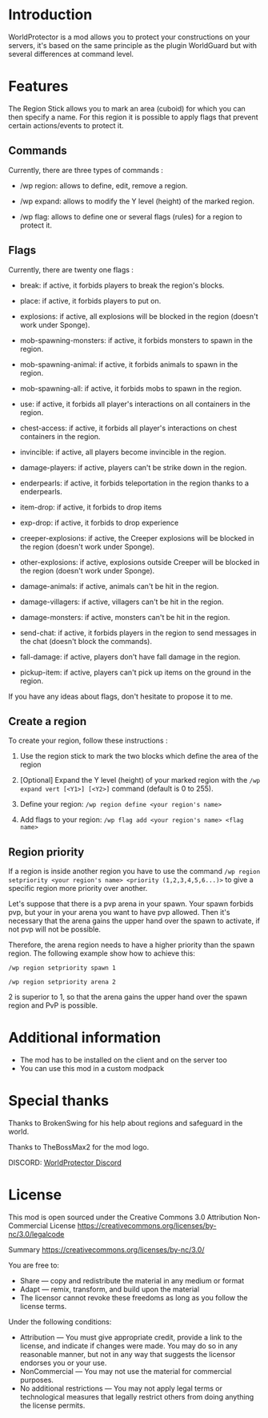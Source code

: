 
# Introduction

WorldProtector is a mod allows you to protect your constructions on your servers, 
it's based on the same principle as the plugin WorldGuard but with several differences at command level.

# Features

The Region Stick allows you to mark an area (cuboid) for which you can then specify a name.
For this region it is possible to apply flags that prevent certain actions/events to protect it.

## Commands

Currently, there are three types of commands :

- /wp region: allows to define, edit, remove a region.

- /wp expand: allows to modify the Y level (height) of the marked region.

- /wp flag: allows to define one or several flags (rules) for a region to protect it.

## Flags
Currently, there are twenty one flags :

- break: if active, it forbids players to break the region's blocks.

- place: if active, it forbids players to put on.

- explosions: if active, all explosions will be blocked in the region (doesn't work under Sponge).

- mob-spawning-monsters: if active, it forbids monsters to spawn in the region.

- mob-spawning-animal: if active, it forbids animals to spawn in the region.

- mob-spawning-all: if active, it forbids mobs to spawn in the region.

- use: if active, it forbids all player's interactions on all containers in the region.

- chest-access: if active, it forbids all player's interactions on chest containers in the region.

- invincible: if active, all players become invincible in the region.

- damage-players: if active, players can't be strike down in the region.

- enderpearls: if active, it forbids teleportation in the region thanks to a enderpearls.

- item-drop: if active, it forbids to drop items

- exp-drop: if active, it forbids to drop experience

- creeper-explosions: if active, the Creeper explosions will be blocked in the region (doesn't work under Sponge).

- other-explosions: if active, explosions outside Creeper will be blocked in the region (doesn't work under Sponge).

- damage-animals: if active, animals can't be hit in the region.

- damage-villagers: if active, villagers can't be hit in the region.

- damage-monsters: if active, monsters can't be hit in the region.

- send-chat: if active, it forbids players in the region to send messages in the chat (doesn't block the commands).

- fall-damage: if active, players don't have fall damage in the region.

- pickup-item: if active, players can't pick up items on the ground in the region.

If you have any ideas about flags, don't hesitate to propose it to me.


## Create a region

To create your region, follow these instructions :

1. Use the region stick to mark the two blocks which define the area of the region

2. [Optional] Expand the Y level (height) of your marked region with the ```/wp expand vert [<Y1>] [<Y2>]``` command (default is 0 to 255).

3. Define your region: ```/wp region define <your region's name>```

4. Add flags to your region: ```/wp flag add <your region's name> <flag name>```


## Region priority

If a region is inside another region you have to use the command 
```/wp region setpriority <your region's name> <priority (1,2,3,4,5,6...)>``` to give a specific region more priority over another.

Let's suppose that there is a pvp arena in your spawn. Your spawn forbids pvp, but your in your arena you want to have pvp allowed.
Then it's necessary that the arena gains the upper hand over the spawn to activate, if not pvp will not be possible.

Therefore, the arena region needs to have a higher priority than the spawn region. The following example show how to achieve this:

```/wp region setpriority spawn 1```

```/wp region setpriority arena 2```

2 is superior to 1, so that the arena gains the upper hand over the spawn region and PvP is possible.

# Additional information

- The mod has to be installed on the client and on the server too
- You can use this mod in a custom modpack


# Special thanks

Thanks to BrokenSwing for his help about regions and safeguard in the world.

Thanks to TheBossMax2 for the mod logo.

DISCORD: [WorldProtector Discord](https://discord.gg/MsA8XPc)

# License

This mod is open sourced under the Creative Commons 3.0 Attribution Non-Commercial License
https://creativecommons.org/licenses/by-nc/3.0/legalcode

Summary
https://creativecommons.org/licenses/by-nc/3.0/

You are free to:
* Share — copy and redistribute the material in any medium or format
* Adapt — remix, transform, and build upon the material
* The licensor cannot revoke these freedoms as long as you follow the license terms.

Under the following conditions:
* Attribution — You must give appropriate credit, provide a link to the license, and indicate if changes were made. You may do so in any reasonable manner, but not in any way that suggests the licensor endorses you or your use.
* NonCommercial — You may not use the material for commercial purposes.
* No additional restrictions — You may not apply legal terms or technological measures that legally restrict others from doing anything the license permits.
